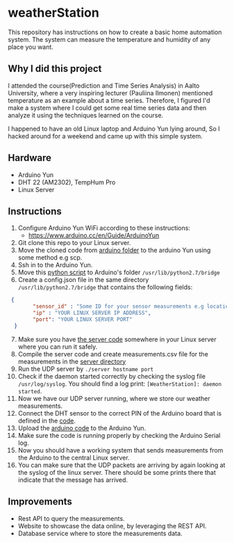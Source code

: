 # weatherStation 
This repository has instructions on how to create a basic home automation system. The system can measure the temperature and humidity of any place you want.  

## Why I did this project
I attended the course(Prediction and Time Series Analysis) in Aalto University, where a very inspiring lecturer (Pauliina Ilmonen) mentioned temperature as an example about a time series. Therefore,  I figured I'd make a system where I could get some real time series data and then analyze it using the techniques learned on the course.

I happened to have an old Linux laptop and Arduino Yun lying around, So I hacked around for a weekend and came up with this simple system.

## Hardware
- Arduino Yun
- DHT 22  (AM2302), TempHum Pro 
- Linux Server

## Instructions 
1. Configure Arduino Yun WiFi according to these instructions:
    - https://www.arduino.cc/en/Guide/ArduinoYun
2. Git clone this repo to your Linux server.
3. Move the cloned code from [arduino folder](arduino) to the arduino Yun using some method e.g scp. 
4. Ssh in to the Arduino Yun.
5. Move this [python script](arduino/sendMeasurements.py) to Arduino's folder ```/usr/lib/python2.7/bridge```
6. Create a config.json file in the same directory ```/usr/lib/python2.7/bridge``` that contains the following fields:
```json
 {
        "sensor_id" : "Some ID for your sensor measurements e.g location etc.",
        "ip" : "YOUR LINUX SERVER IP ADDRESS",
        "port": "YOUR LINUX SERVER PORT"
  }
```
7. Make sure you have [the server code](udpServer) somewhere in your Linux server where you can run it safely.
8. Compile the server code and create measurements.csv file for the measurements in the [server directory](udpServer/server)
9. Run the UDP server by ``` ./server hostname port ```
10. Check if the daemon started correctly by checking the syslog file ```/usr/log/syslog```. You should find a log print: ```[WeatherStation]: daemon started```.
11. Now we have our UDP server running, where we store our weather measurements.
12. Connect the DHT sensor to the correct PIN of the Arduino board that is defined in the [code](arduino/WeatherStation/WeeatherStation.ino).
13. Upload the [arduino code](arduino/WeatherStation/WeatherStation.ino) to the Arduino Yun.
14. Make sure the code is running properly by checking the Arduino Serial log.
15. Now you should have a working system that sends measurements from the Arduino to the central Linux server.
16. You can make sure that the UDP packets are arriving by again looking at the syslog of the linux server. There should be some prints there that indicate that the message has arrived.


## Improvements 
- Rest API to query the measurements.
- Website to showcase the data online, by leveraging the REST API.
- Database service where to store the measurements data.
